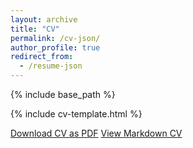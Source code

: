 ```yaml
---
layout: archive
title: "CV"
permalink: /cv-json/
author_profile: true
redirect_from:
  - /resume-json
---
```


{% include base_path %}

{% include cv-template.html %}

<div class="cv-download-links">
  <a href="mortazawi.github.io/files/cv.pdf" class="btn btn--primary">Download CV as PDF</a>
  <a href="{{ base_path }}" class="btn btn--inverse">View Markdown CV</a>
</div>
